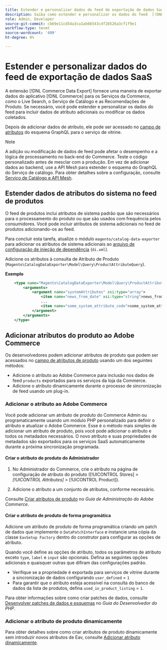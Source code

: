 ```yaml
---
title: Estender e personalizar dados do feed de exportação de dados SaaS
description: Saiba como estender e personalizar os dados do feed  [!DNL SaaS Data Export] .
role: Admin, Developer
source-git-commit: cb69e11cd54a3ca1ab66543c4f28526a3cf1f9e1
workflow-type: tm+mt
source-wordcount: '499'
ht-degree: 0%

---
```


# Estender e personalizar dados do feed de exportação de dados SaaS

A extensão [!DNL Commerce Data Export] fornece uma maneira de exportar dados do aplicativo [!DNL Commerce] para os Serviços da Commerce, como o Live Search, o Serviço de Catálogo e as Recomendações de Produto. Se necessário, você pode estender e personalizar os dados do feed para incluir dados de atributo adicionais ou modificar os dados coletados.

Depois de adicionar dados de atributo, ele pode ser acessado no [campo de atributos](https://developer.adobe.com/commerce/services/graphql/catalog-service/products/#productviewattribute-type) do esquema GraphQL para o serviço de vitrine.

>[!NOTE]
>
>A adição ou modificação de dados de feed pode afetar o desempenho e a lógica de processamento no back-end do Commerce. Teste o código personalizado antes de mesclar com a produção. Em vez de adicionar dados ao backend, use a API Mesh para estender o esquema do GraphQL do Serviço de catálogo. Para obter detalhes sobre a configuração, consulte [Serviço de Catálogo e API Mesh](../catalog-service/mesh.md).

## Estender dados de atributos do sistema no feed de produtos

O feed de produtos inclui atributos de sistema padrão que são necessários para o processamento do produto ou que são usados com frequência pelos consumidores. Você pode incluir atributos de sistema adicionais no feed de produtos adicionando-os ao feed.

Para concluir esta tarefa, atualize o módulo `magento/catalog-data-exporter` para adicionar os atributos de sistema adicionais ao [arquivo de configuração de injeção de dependência](https://developer.adobe.com/commerce/php/development/build/dependency-injection-file/) (`di.xml`).

Adicione os atributos à consulta de Atributo de Produto (`Magento\CatalogDataExporter\Model\Query\ProductAttributeQuery`).

**Exemplo**

```xml
    <type name="Magento\CatalogDataExporter\Model\Query\ProductAttributeQuery">
        <arguments>
            <argument name="systemAttributes" xsi:type="array">
                <item name="news_from_date" xsi:type="string">news_from_date</item>
                ...
                <item name="some_system_attribute_code">some_system_attribute_code</item>
            </argument>
        </arguments>
    </type>
```

## Adicionar atributos do produto ao Adobe Commerce

Os desenvolvedores podem adicionar atributos de produto que podem ser acessados no [campo de atributos de produto](https://developer.adobe.com/commerce/services/graphql/catalog-service/products/#output-fields) usando um dos seguintes métodos:

- Adicione o atributo ao Adobe Commerce para inclusão nos dados de feed `products` exportados para os serviços da loja da Commerce.
- Adicione o atributo dinamicamente durante o processo de sincronização de feed usando um plug-in.

### Adicionar o atributo ao Adobe Commerce

Você pode adicionar um atributo de produto do Commerce Admin ou programaticamente usando um módulo PHP personalizado para definir o atributo e atualizar o Adobe Commerce. Esse é o método mais simples de adicionar um atributo de produto, pois você pode adicionar o atributo e todos os metadados necessários. O novo atributo e suas propriedades de metadados são exportados para os serviços SaaS automaticamente durante a próxima sincronização programada.

#### Criar o atributo de produto do Administrador

1. No Administrador do Commerce, crie o atributo na página de configuração de atributo do produto ([!UICONTROL Stores] > *[!UICONTROL Attributes]* > [!UICONTROL Product]).

1. Adicione o atributo a um conjunto de atributos, conforme necessário.

Consulte [Criar atributos de produto](https://experienceleague.adobe.com/pt-br/docs/commerce-admin/catalog/product-attributes/create/attribute-product-create) no *Guia de Administração do Adobe Commerce*.

#### Criar o atributo de produto de forma programática

Adicione um atributo de produto de forma programática criando um patch de dados que implemente o `DataPatchInterface` e instancie uma cópia da classe `EavSetup Factory` dentro do construtor para configurar as opções de atributo.

Quando você define as opções de atributo, todos os parâmetros de atributo exceto `type`, `label` e `input` são opcionais. Defina as seguintes opções adicionais e quaisquer outras que difiram das configurações padrão.

- Verifique se a propriedade é exportada para serviços de vitrine durante a sincronização de dados configurando `user_defined` = `1`
- Para garantir que o atributo esteja acessível na consulta do banco de dados da lista de produtos, defina `used_in_product_listing` = `1`.

Para obter informações sobre como criar patches de dados, consulte [Desenvolver patches de dados e esquemas](https://developer.adobe.com/commerce/php/development/components/declarative-schema/patches/) no *Guia do Desenvolvedor do PHP*.

### Adicionar o atributo de produto dinamicamente

Para obter detalhes sobre como criar atributos de produto dinamicamente sem introduzir novos atributos de Eav, consulte [Adicionar atributo dinamicamente](add-attribute-dynamically.md).
